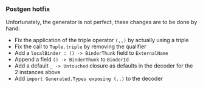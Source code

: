 ### Postgen hotfix

Unfortunately, the generator is not perfect, these changes are to be done by hand:

- Fix the application of the triple operator `(,,)` by actually using a triple
- Fix the call to `Tuple.triple` by removing the qualifier
- Add a `localBinder : () -> BinderThunk` field to `ExternalName`
- Append a field `() -> BinderThunk` to `BinderId`
- Add a default `_ -> Untouched` closure as defaults in the decoder for the 2 instances above
- Add `import Generated.Types exposing (..)` to the decoder
